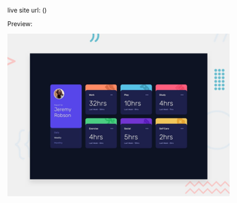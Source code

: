 live site url: ()

Preview:

![image alt](https://github.com/tacesept/My-FrontendMentor-Practices/blob/d9df9cb1e8ce974d1ef9cc2d1486e52c0cae95af/Junior/4.%20time-tracking-dashboard-main/design/desktop-preview.jpg)
